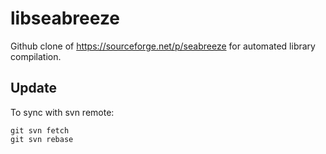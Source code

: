 # libseabreeze

Github clone of https://sourceforge.net/p/seabreeze for automated library compilation.

## Update

To sync with svn remote:

```
git svn fetch
git svn rebase
```
